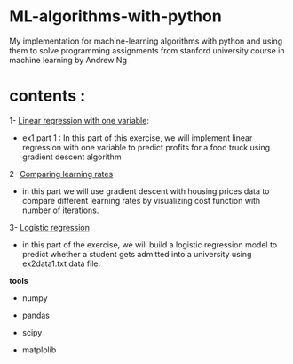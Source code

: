 # ML-algorithms-with-python

My implementation for machine-learning algorithms with python and using them to solve programming assignments from stanford university course in machine learning by Andrew Ng

# contents :

1- [Linear regression with one variable](https://github.com/raneem11/ML-with-python/blob/master/lin-reg-onevar.ipynb):

   - ex1 part 1 : In this part of this exercise, we will implement linear regression with one variable to predict profits for a food truck   using
    gradient descent algorithm 

2- [Comparing learning rates](https://github.com/raneem11/ML-with-python/blob/master/comp-learning-rates.ipynb)

   - in this part we will use gradient descent with housing prices data to compare different learning rates by visualizing cost function with number of iterations.

3- [Logistic regression](https://github.com/raneem11/ML-algorithms-with-python/blob/master/logistic-reg.ipynb)

   - in this part of the exercise, we will build a logistic regression model to predict whether a student gets admitted into a university using ex2data1.txt data file.
   
   
   
 **tools** 
   - numpy
   
   - pandas  
   
   - scipy
          
   - matplolib
